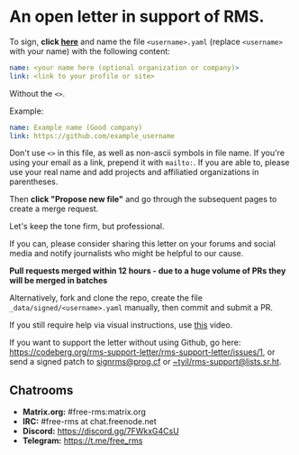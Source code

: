 # An open letter in support of RMS.

To sign, **click [here](https://github.com/rms-support-letter/rms-support-letter.github.io/new/master/_data/signed)** and name the file `<username>.yaml` (replace `<username>` with your name) with the following content:

```yaml
name: <your name here (optional organization or company)>
link: <link to your profile or site>
```

Without the `<>`.

Example:
```yaml
name: Example name (Good company)
link: https://github.com/example_username
```

Don't use `<>` in this file, as well as non-ascii symbols in file name.
If you're using your email as a link, prepend it with `mailto:`.
If you are able to, please use your real name and add projects and affiliatied organizations in parentheses.

Then **click "Propose new file"** and go through the subsequent pages to create a merge request.

Let's keep the tone firm, but professional.

If you can, please consider sharing this letter on your forums and social media and notify journalists who might be helpful to our cause.

**Pull requests merged within 12 hours - due to a huge volume of PRs they will be merged in batches**

Alternatively, fork and clone the repo, create the file `_data/signed/<username>.yaml` manually, then commit and submit a PR.

If you still require help via visual instructions, use [this](https://invidious.snopyta.org/watch?v=1lz5S5oS8CU) video.

If you want to support the letter without using Github, go here: https://codeberg.org/rms-support-letter/rms-support-letter/issues/1, 
or send a signed patch to [signrms@prog.cf](mailto:signrms@prog.cf) or [~tyil/rms-support@lists.sr.ht](mailto:~tyil/rms-support@lists.sr.ht).

## Chatrooms

- **Matrix.org:** #free-rms:matrix.org
- **IRC:** #free-rms at chat.freenode.net
- **Discord:** https://discord.gg/7FWkxG4CsU
- **Telegram:** https://t.me/free_rms
